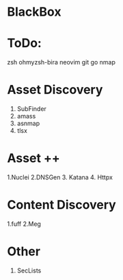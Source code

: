 # BlackBox

# ToDo:
zsh
ohmyzsh-bira
neovim
git
go
nmap

# Asset Discovery
  1. SubFinder
  2. amass
  3. asnmap
  4. tlsx


# Asset ++
  1.Nuclei
  2.DNSGen
  3. Katana
  4. Httpx

# Content Discovery
  1.fuff
  2.Meg

# Other
  1. SecLists

